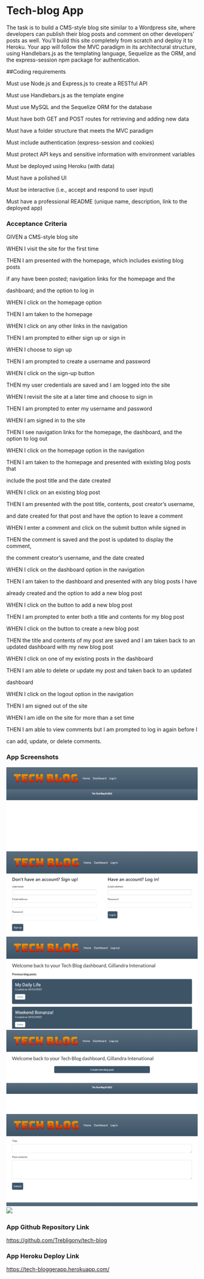 # Tech-blog App

The task is to build a CMS-style blog site similar to a Wordpress site, where developers can publish their blog posts and comment on other developers’ posts as well. You’ll build this site completely from scratch and deploy it to Heroku. Your app will follow the MVC paradigm in its architectural structure, using Handlebars.js as the templating language, Sequelize as the ORM, and the express-session npm package for authentication.




##Coding requirements

Must use Node.js and Express.js to create a RESTful API

Must use Handlebars.js as the template engine

Must use MySQL and the Sequelize ORM for the database

Must have both GET and POST routes for retrieving and adding new data


Must have a folder structure that meets the MVC paradigm

Must include authentication (express-session and cookies) 

Must protect API keys and sensitive information with environment variables

Must be deployed using Heroku (with data)

Must have a polished UI

Must be interactive (i.e., accept and respond to user input)

Must have a professional README (unique name, description, link to the deployed app)



### Acceptance Criteria

GIVEN a CMS-style blog site

WHEN I visit the site for the first time

THEN I am presented with the homepage, which includes existing blog posts

if any have been posted; navigation links for the homepage and the

dashboard; and the option to log in

WHEN I click on the homepage option

THEN I am taken to the homepage

WHEN I click on any other links in the navigation

THEN I am prompted to either sign up or sign in

WHEN I choose to sign up

THEN I am prompted to create a username and password

WHEN I click on the sign-up button

THEN my user credentials are saved and I am logged into the site

WHEN I revisit the site at a later time and choose to sign in

THEN I am prompted to enter my username and password

WHEN I am signed in to the site

THEN I see navigation links for the homepage, the dashboard, and the option
to log out

WHEN I click on the homepage option in the navigation

THEN I am taken to the homepage and presented with existing blog posts that

include the post title and the date created

WHEN I click on an existing blog post

THEN I am presented with the post title, contents, post creator’s username,
 
and date created for that post and have the option to leave a comment

WHEN I enter a comment and click on the submit button while signed in

THEN the comment is saved and the post is updated to display the comment,

the comment creator’s username, and the date created

WHEN I click on the dashboard option in the navigation

THEN I am taken to the dashboard and presented with any blog posts I have

already created and the option to add a new blog post

WHEN I click on the button to add a new blog post

THEN I am prompted to enter both a title and contents for my blog post

WHEN I click on the button to create a new blog post

THEN the title and contents of my post are saved and I am taken back to an
 updated dashboard with my new blog post

WHEN I click on one of my existing posts in the dashboard

THEN I am able to delete or update my post and taken back to an updated
 
dashboard

WHEN I click on the logout option in the navigation

THEN I am signed out of the site

WHEN I am idle on the site for more than a set time

THEN I am able to view comments but I am prompted to log in again before I

can add, update, or delete comments.




### App Screenshots




<img src="./assets/images/home_page.png">



<img src="./assets/images/tech_login_page.png">




<img src="./assets/images/tech_dash_board.png">



<img src="./assets/images/tech_new_post.png">




<img src="./assets/images/tech_create_page.png">



<img src="./assets/images/payment_validation_page.png">




### App Github Repository Link

https://github.com/Trebligony/tech-blog




### App Heroku Deploy Link


https://tech-bloggerapp.herokuapp.com/


